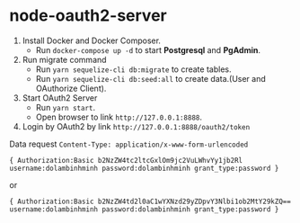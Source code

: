 # node-oauth2-server

1. Install Docker and Docker Composer.
   - Run `docker-compose up -d` to start **Postgresql** and **PgAdmin**.
2. Run migrate command
   - Run `yarn sequelize-cli db:migrate` to create tables.
   - Run `yarn sequelize-cli db:seed:all` to create data.(User and OAuthorize Client).
3. Start OAuth2 Server
   - Run `yarn start`.
   - Open browser to link `http://127.0.0.1:8888`.
4. Login by OAuth2 by link `http://127.0.0.1:8888/oauth2/token`

Data request `Content-Type: application/x-www-form-urlencoded`

`{
   Authorization:Basic b2NzZW4tc2ltcGxlOm9jc2VuLWhvYy1jb2Rl
   username:dolambinhminh
   password:dolambinhminh
   grant_type:password
}`

or

`{
   Authorization:Basic b2NzZW4td2l0aC1wYXNzd29yZDpvY3Nlbi1ob2MtY29kZQ==
   username:dolambinhminh
   password:dolambinhminh
   grant_type:password
}`
